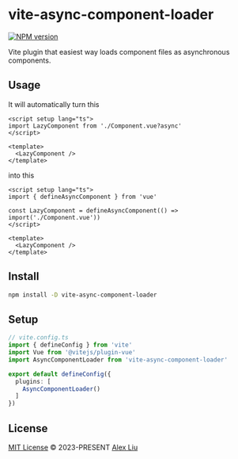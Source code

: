 # vite-async-component-loader

[![NPM version](https://img.shields.io/npm/v/vite-async-component-loader?color=34A88C&label=)](https://www.npmjs.com/package/vite-async-component-loader)

Vite plugin that easiest way loads component files as asynchronous components.

## Usage

It will automatically turn this

```vue
<script setup lang="ts">
import LazyComponent from './Component.vue?async'
</script>

<template>
  <LazyComponent />
</template>
```

into this

```vue
<script setup lang="ts">
import { defineAsyncComponent } from 'vue'

const LazyComponent = defineAsyncComponent(() => import('./Component.vue'))
</script>

<template>
  <LazyComponent />
</template>
```

## Install

```bash
npm install -D vite-async-component-loader
```

## Setup
  
```ts
// vite.config.ts
import { defineConfig } from 'vite'
import Vue from '@vitejs/plugin-vue'
import AsyncComponentLoader from 'vite-async-component-loader'

export default defineConfig({
  plugins: [
    AsyncComponentLoader()
  ]
})
```

## License

[MIT License](https://github.com/Mini-ghost/vite-async-component-loader/blob/main/LICENSE) © 2023-PRESENT [Alex Liu](https://github.com/Mini-ghost)

